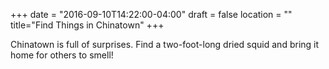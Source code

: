 +++
date = "2016-09-10T14:22:00-04:00"
draft = false
location = ""
title="Find Things in Chinatown"
+++

Chinatown is full of surprises. Find a two-foot-long dried squid and bring it home for others to smell!
